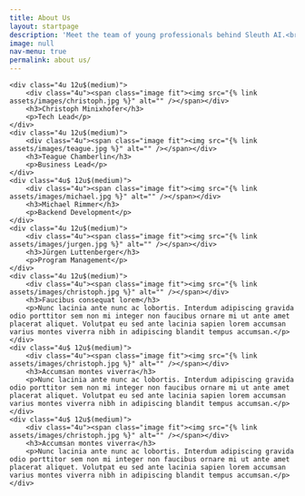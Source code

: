 ```yaml
---
title: About Us
layout: startpage
description: 'Meet the team of young professionals behind Sleuth AI.<br />To get in touch, please email contact@sleuth-ai.com'
image: null
nav-menu: true
permalink: about us/
---
```


<!-- Main -->
<div id="main">
<div class="row">

	<div class="4u 12u$(medium)">
		<div class="4u"><span class="image fit"><img src="{% link assets/images/christoph.jpg %}" alt="" /></span></div>
		<h3>Christoph Minixhofer</h3>
		<p>Tech Lead</p>
	</div>
	<div class="4u 12u$(medium)">
		<div class="4u"><span class="image fit"><img src="{% link assets/images/teague.jpg %}" alt="" /></span></div>
		<h3>Teague Chamberlin</h3>
		<p>Business Lead</p>
	</div>
	<div class="4u$ 12u$(medium)">
		<div class="4u"><span class="image fit"><img src="{% link assets/images/michael.jpg %}" alt="" /></span></div>
		<h3>Michael Rimmer</h3>
		<p>Backend Development</p>
	</div>
	<div class="4u 12u$(medium)">
		<div class="4u"><span class="image fit"><img src="{% link assets/images/jurgen.jpg %}" alt="" /></span></div>
		<h3>Jürgen Luttenberger</h3>
		<p>Program Management</p>
	</div>
	<div class="4u 12u$(medium)">
		<div class="4u"><span class="image fit"><img src="{% link assets/images/christoph.jpg %}" alt="" /></span></div>
		<h3>Faucibus consequat lorem</h3>
		<p>Nunc lacinia ante nunc ac lobortis. Interdum adipiscing gravida odio porttitor sem non mi integer non faucibus ornare mi ut ante amet placerat aliquet. Volutpat eu sed ante lacinia sapien lorem accumsan varius montes viverra nibh in adipiscing blandit tempus accumsan.</p>
	</div>
	<div class="4u$ 12u$(medium)">
		<div class="4u"><span class="image fit"><img src="{% link assets/images/christoph.jpg %}" alt="" /></span></div>
		<h3>Accumsan montes viverra</h3>
		<p>Nunc lacinia ante nunc ac lobortis. Interdum adipiscing gravida odio porttitor sem non mi integer non faucibus ornare mi ut ante amet placerat aliquet. Volutpat eu sed ante lacinia sapien lorem accumsan varius montes viverra nibh in adipiscing blandit tempus accumsan.</p>
	</div>
	<div class="4u$ 12u$(medium)">
		<div class="4u"><span class="image fit"><img src="{% link assets/images/christoph.jpg %}" alt="" /></span></div>
		<h3>Accumsan montes viverra</h3>
		<p>Nunc lacinia ante nunc ac lobortis. Interdum adipiscing gravida odio porttitor sem non mi integer non faucibus ornare mi ut ante amet placerat aliquet. Volutpat eu sed ante lacinia sapien lorem accumsan varius montes viverra nibh in adipiscing blandit tempus accumsan.</p>
	</div>


</div>
